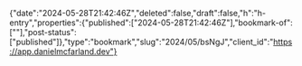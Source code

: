 {"date":"2024-05-28T21:42:46Z","deleted":false,"draft":false,"h":"h-entry","properties":{"published":["2024-05-28T21:42:46Z"],"bookmark-of":[""],"post-status":["published"]},"type":"bookmark","slug":"2024/05/bsNgJ","client_id":"https://app.danielmcfarland.dev"}